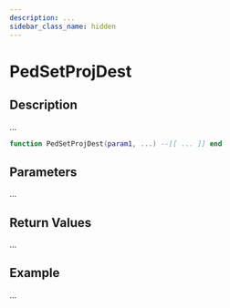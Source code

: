 ```yaml
---
description: ...
sidebar_class_name: hidden
---
```


# PedSetProjDest

## Description

...

```lua
function PedSetProjDest(param1, ...) --[[ ... ]] end
```

## Parameters

...

## Return Values

...

## Example

...

